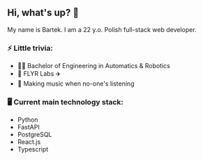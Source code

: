 ## Hi, what's up? 👋

My name is Bartek. I am a 22 y.o. Polish full-stack web developer.

### ⚡ Little trivia:
- 👨‍🎓 Bachelor of Engineering in Automatics & Robotics  
- 💼 FLYR Labs ✈️
- 🎵 Making music when no-one's listening

### 🖥️ Current main technology stack:
- Python
- FastAPI
- PostgreSQL
- React.js
- Typescript

<!--
**bwrobel99/bwrobel99** is a ✨ _special_ ✨ repository because its `README.md` (this file) appears on your GitHub profile.

Here are some ideas to get you started:

- 🔭 I’m currently working on ...
- 🌱 I’m currently learning ...
- 👯 I’m looking to collaborate on ...
- 🤔 I’m looking for help with ...
- 💬 Ask me about ...
- 📫 How to reach me: ...
- 😄 Pronouns: ...
- ⚡ Fun fact: ...
-->
